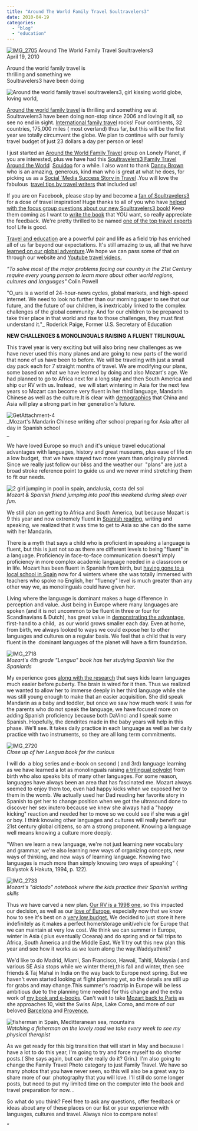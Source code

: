 ```yaml
---
title: "Around The World Family Travel Soultravelers3"
date: 2010-04-19
categories: 
  - "blog"
  - "education"
---
```


[![IMG_2705](https://pub-ac94b3f306b24c0dba4238943c97f2e1.r2.dev/6a00e5502a9507883301347ff0dfdc970c.jpg)](http://soultravelers3new.local/wp-content/uploads/wp-content/uploads/2025/09/6a00e5502a9507883301347ff0dfdc970c-300x219.jpg) Around The World Family Travel Soultravelers3  
April 19, 2010

Around the world family travel is  
thrilling and something we  
Soultravelers3 have been doing

<!--more-->

![Around the world family travel soultravelers3, girl kissing world globe, loving world, ](https://pub-ac94b3f306b24c0dba4238943c97f2e1.r2.dev/6a00e5502a9507883301347ff0e02a970c.jpg)

[Around the world family travel](http://soultravelers3new.local/2009/04/how-to-travel-the-world-as-a-digital-nomad-family.html) is thrilling and something we at Soultravelers3 have been doing non-stop since 2006 and loving it all, so see no end in sight. [International family travel](http://soultravelers3new.local/2008/06/how-to-do-exten.html) rocks! Four continents, 32 countries, 175,000 miles ( most overland) thus far, but this will be the first year we totally circumvent the globe. We plan to continue with our family travel budget of just 23 dollars a day per person or less!

[](http://dannybrown.me/2010/04/07/social-media-and-travel-by-jeanne-dee/)I just started an [Around the World Family Travel](http://www.lonelyplanet.com/groups/world-family-travel) group on Lonely Planet, if you are interested, plus we have had this [Soultravelers3 Family Travel Around the World](http://www.squidoo.com/familytravelaroundtheworldwithsoultravelers3)  [Squidoo](http://www.squidoo.com/) for a while. I also want to thank [Danny Brown](http://dannybrown.me/) who is an amazing, generous, kind man who is great at what he does, for picking us as a [Social \`Media Success Story in Travel](http://dannybrown.me/2010/04/07/social-media-and-travel-by-jeanne-dee/) .You will love the fabulous  [travel tips by travel writers](http://www.independenttraveler.com/resources/article.cfm?AID=1052&category=12) that included us!

If you are on Facebook, please stop by and become a [fan of Soultravelers3](http://www.facebook.com/pages/Soultravelers3com-Around-the-World-Family-Travel-Education-Adventure/185105005187?ref=ts) for a dose of travel inspiration! Huge thanks to all of you who have [helped with the focus group questions about our new Soultravelers3 book!](http://www.facebook.com/pages/Soultravelers3com-Around-the-World-Family-Travel-Education-Adventure/185105005187) Keep them coming as I want to [write the book](http://soultravelers3new.local/2010/02/new-york-times-qa-with-soultravelers3-on-frugal-traveler-nomadic-family-traveler-jeanne-dee.html) that YOU want, so really appreciate the feedback. We're pretty thrilled to be named [one of the top travel experts](http://mrtweet.com/c/travel?v=jt[/url]) too! Life is good.

[Travel and education](http://soultravelers3new.local/2010/03/long-term-family-travel-homeschool-roadschool-world-school-digitalnomad-lifestyle-design-virtual-.html) are a powerful pair and life as a field trip has enriched all of us far beyond our expectations. It's still amazing to us, all that we have [learned on our global adventure](http://soultravelers3new.local/2010/04/family-travel-homeschool-education-global-students-lifestyle-design-location-independent-4hww-around.html).We hope we can pass some of that on through our website and [Youtube travel videos.](http://www.youtube.com/user/soultravelers3)

_"To solve most of the major problems facing our country in the 21st Century require every young person to learn more about other world regions, cultures and languages"_ Colin Powell

"O_urs is a world of 24-hour-news cycles, global markets, and high-speed internet. We need to look no further than our morning paper to see that our future, and the future of our children, is inextricably linked to the complex challenges of the global community. And for our children to be prepared to take thier place in that world and rise to those challenges, they must first understand it."_ Roderick Paige, Former U.S. Secretary of Education

  

**NEW CHALLENGES & MONOLINGUALS RAISING A FLUENT TRILINGUAL**

This travel year is very exciting but will also bring new challenges as we have never used this many planes and are going to new parts of the world that none of us have been to before. We will be traveling with just a small day pack each for 7 straight months of travel. We are modifying our plans, some based on what we have learned by doing and also Mozart's age. We had planned to go to Africa next for a long stay and then South America and ship our RV with us. Instead,  we will start wintering in Asia for the next few years so Mozart can become very fluent in her third language, Mandarin Chinese as well as the culture.It is clear with [demographics](http://soultravelers3new.local/education.html) that China and Asia will play a strong part in her generation's future.

![GetAttachment-4](https://pub-ac94b3f306b24c0dba4238943c97f2e1.r2.dev/6a00e5502a950788330133ecc246d4970b.jpg)  
_Mozart's Mandarin Chinese writing after school preparing for Asia after all day in Spanish school  
_

We have loved Europe so much and it's unique travel educational advantages with languages, history and great museums, plus ease of life on a low budget,  that we have stayed two more years than originally planned. Since we really just follow our bliss and the weather our  "plans" are just a broad stroke reference point to guide us and we never mind stretching them to fit our needs. 

![2 girl jumping in pool in spain, andalusia, costa del sol](https://pub-ac94b3f306b24c0dba4238943c97f2e1.r2.dev/6a00e5502a9507883301347ff25f56970c.jpg)  
_Mozart & Spanish friend jumping into pool this weekend during sleep over fun._

We still plan on getting to Africa and South America, but because Mozart is 9 this year and now extremely fluent in [Spanish reading](http://www.youtube.com/watch?v=ONPYysaauQM), writing and speaking, we realized that it was time to get to Asia so she can do the same with her Mandarin.

There is a myth that says a child who is proficient in speaking a language is fluent, but this is just not so as there are different levels to being "fluent" in a language. Proficiency in face-to-face communication doesn't imply proficiency in more complex academic language needed in a classroom or in life. Mozart has been fluent in Spanish from birth, but [having gone to a local school in Spain](http://soultravelers3new.local/2006/11/first-day-of-sc.html) now for 4 winters where she was totally immersed with teachers who spoke no English, her "fluency" level is much greater than any other way we, as monolinguals could have given her.

Living where the language is dominant makes a huge difference in perception and value. Just being in Europe where many languages are spoken (and it is not uncommon to be fluent in three or four for Scandinavians & Dutch), has great value in [demonstrating the advantage](http://74.125.77.132/search?q=cache:uMbn4yS-FyMJ:www.ling.ed.ac.uk/%7Eantonell/Sorace-TallTales.doc+bilingual+from+birth+advantages+to+brain+for+many+things&cd=5&hl=es&ct=clnk&gl=es&client=firefox-a),  first-hand to a child,  as our world grows smaller each day. Even at home, from birth, we always looked to ways we could expose her to other languages and cultures on a regular basis. We feel that a child that is very fluent in the  dominant languages of the planet will have a firm foundation.

![IMG_2718](https://pub-ac94b3f306b24c0dba4238943c97f2e1.r2.dev/6a00e5502a9507883301347ff265f0970c.jpg)  
_Mozart's 4th grade "Lengua" book has her studying Spanish like the Spaniards_

My experience goes [along with the research](http://en.wikipedia.org/wiki/Second_language_acquisition) that says kids learn languages much easier before puberty. The brain is wired for it then. Thus we realized we wanted to allow her to immerse deeply in her third language while she was still young enough to make that an easier acquisition. She did speak Mandarin as a baby and toddler, but once we saw how much work it was for the parents who do not speak the language, we have focused more on adding Spanish proficiency because both DaVinci and I speak some Spanish. Hopefully, the dendrites made in the baby years will help in this phase. We'll see. It takes daily practice in each language as well as her daily practice with two instruments, so they are all long term commitments.

![IMG_2720](https://pub-ac94b3f306b24c0dba4238943c97f2e1.r2.dev/6a00e5502a950788330133ecc24e05970b.jpg)  
_Close up of her Lengua book for the curious_

I will do  a blog series and e-book on second ( and 3rd) language learning  as we have learned a lot as monolinguals raising [a trilingual polyglot](http://en.wikipedia.org/wiki/Multilingualism) from birth who also speaks bits of many other languages. For some reason, languages have always been an area that has fascinated me. Mozart always seemed to enjoy them too, even had happy kicks when we exposed her to them in the womb. We actually used her Dad reading her favorite story in Spanish to get her to change position when we got the ultrasound done to discover her sex inutero because we knew she always had a "happy kicking" reaction and needed her to move so we could see if she was a girl or boy. I think knowing other languages and cultures will really benefit our 21st century global citizens, so am a strong proponent. Knowing a language well means knowing a culture more deeply.

"When we learn a new language, we're not just learning new vocabulary and grammar, we're also learning new ways of organizing concepts, new ways of thinking, and new ways of learning language. Knowing two languages is much more than simply knowing two ways of speaking" ( Bialystok & Hakuta, 1994, p. 122).

![IMG_2733](https://pub-ac94b3f306b24c0dba4238943c97f2e1.r2.dev/6a00e5502a9507883301347ff26bf7970c.jpg)  
_Mozart's "dictado" notebook where the kids practice their Spanish writing skills_

Thus we have carved a new plan. [Our RV is a 1998 one](http://soultravelers3new.local/2006/08/our-new-camper.html), so this impacted our decision, as well as our [love of Europe](http://soultravelers3new.local/2009/06/-6-month-european-family-road-trip-09.html), especially now that we know how to see it's best on a [very low budget.](http://soultravelers3new.local/2008/06/arriving-in-alg.html#more) We decided to just store it here indefinitely as it makes a perfect home/storage unit/vehicle for Europe that we can maintain at very low cost. We think we can summer in Europe, winter in Asia ( plus eventually Oceana) and do spring and or fall trips to Africa, South America and the Middle East. We'll try out this new plan this year and see how it works as we learn along the way.Waddyathink?

We'd like to do Madrid, Miami, San Francisco, Hawaii, Tahiti, Malaysia ( and various SE Asia stops while we winter there),this fall and winter, then see friends & Taj Mahal in India on the way back to Europe next spring. But we haven't even started looking at flight planning yet, so the details are still up for grabs and may change.This summer's roadtrip in Europe will be less ambitious due to the planning time needed for this change and the extra work of [my book and e-books](http://soultravelers3new.local/2010/02/new-york-times-qa-with-soultravelers3-on-frugal-traveler-nomadic-family-traveler-jeanne-dee.html). Can't wait to take [Mozart back to Paris](http://soultravelers3new.local/2006/09/mozarts-6th-at.html) as she approaches 10, visit the Swiss Alps, Lake Como, and more of our beloved [Barcelona](http://soultravelers3new.local/2007/05/barcelona-beach.html) and [Provence.](http://soultravelers3new.local/2006/10/roussillon-ochr.html)

![fisherman in Spain, Meditteranean sea, mountains](https://pub-ac94b3f306b24c0dba4238943c97f2e1.r2.dev/6a00e5502a950788330133ecc253f5970b.jpg)  
_Watching a fisherman on the lovely road we take every week to see my physical therapist_

As we get ready for this big transition that will start in May and because I have a lot to do this year, I'm going to try and force myself to do shorter posts.( She says again, but can she really do it? Grin.)  I'm also going to change the Family Travel Photo category to just Family Travel. We have so many photos that you have never seen, so this will also be a great way to share more of our  photography that you will love. I'll still do some longer posts, but need to put my limited time on the computer into the book and travel preparation for now. .

So what do you think? Feel free to ask any questions, offer feedback or ideas about any of these places on our list or your experience with languages, cultures and travel. Always nice to compare notes!

“
